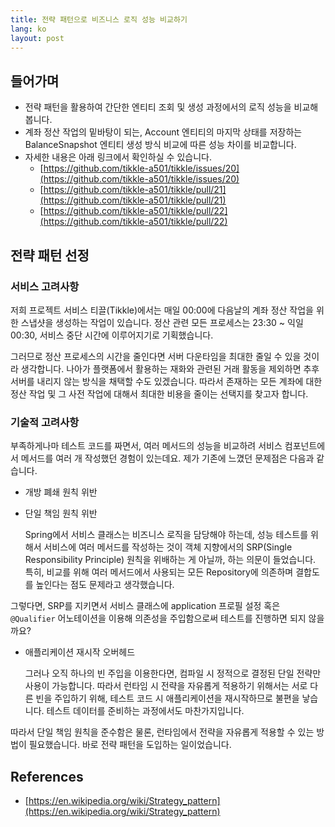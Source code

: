 ```yaml
---
title: 전략 패턴으로 비즈니스 로직 성능 비교하기
lang: ko
layout: post
---
```


## 들어가며

- 전략 패턴을 활용하여 간단한 엔티티 조회 및 생성 과정에서의 로직 성능을 비교해봅니다.
- 계좌 정산 작업의 밑바탕이 되는, Account 엔티티의 마지막 상태를 저장하는 BalanceSnapshot 엔티티 생성 방식 비교에 따른 성능 차이를 비교합니다.
- 자세한 내용은 아래 링크에서 확인하실 수 있습니다.
  - [https://github.com/tikkle-a501/tikkle/issues/20](https://github.com/tikkle-a501/tikkle/issues/20)
  - [https://github.com/tikkle-a501/tikkle/pull/21](https://github.com/tikkle-a501/tikkle/pull/21)
  - [https://github.com/tikkle-a501/tikkle/pull/22](https://github.com/tikkle-a501/tikkle/pull/22)

## 전략 패턴 선정

### 서비스 고려사항

저희 프로젝트 서비스 티끌(Tikkle)에서는 매일 00:00에 다음날의 계좌 정산 작업을 위한 스냅샷을 생성하는 작업이 있습니다. 정산 관련 모든 프로세스는 23:30 ~ 익일 00:30, 서비스 중단 시간에 이루어지기로 기획했습니다.

그러므로 정산 프로세스의 시간을 줄인다면 서버 다운타임을 최대한 줄일 수 있을 것이라 생각합니다. 나아가 플랫폼에서 활용하는 재화와 관련된 거래 활동을 제외하면 추후 서버를 내리지 않는 방식을 채택할 수도 있겠습니다. 따라서 존재하는 모든 계좌에 대한 정산 작업 및 그 사전 작업에 대해서 최대한 비용을 줄이는 선택지를 찾고자 합니다.

### 기술적 고려사항

부족하게나마 테스트 코드를 짜면서, 여러 메서드의 성능을 비교하려 서비스 컴포넌트에서 메서드를 여러 개 작성했던 경험이 있는데요. 제가 기존에 느꼈던 문제점은 다음과 같습니다.

- 개방 폐쇄 원칙 위반

- 단일 책임 원칙 위반

  Spring에서 서비스 클래스는 비즈니스 로직을 담당해야 하는데, 성능 테스트를 위해서 서비스에 여러 메서드를 작성하는 것이 객체 지향에서의 SRP(Single Responsibility Principle) 원칙을 위배하는 게 아닐까, 하는 의문이 들었습니다. 특히, 비교를 위해 여러 메서드에서 사용되는 모든 Repository에 의존하며 결합도를 높인다는 점도 문제라고 생각했습니다.

그렇다면, SRP를 지키면서 서비스 클래스에 application 프로필 설정 혹은 `@Qualifier` 어노테이션을 이용해 의존성을 주입함으로써 테스트를 진행하면 되지 않을까요?

- 애플리케이션 재시작 오버헤드

  그러나 오직 하나의 빈 주입을 이용한다면, 컴파일 시 정적으로 결정된 단일 전략만 사용이 가능합니다. 따라서 런타임 시 전략을 자유롭게 적용하기 위해서는 서로 다른 빈을 주입하기 위해, 테스트 코드 시 애플리케이션을 재시작하므로 불편을 낳습니다. 테스트 데이터를 준비하는 과정에서도 마찬가지입니다.

따라서 단일 책임 원칙을 준수함은 물론, 런타임에서 전략을 자유롭게 적용할 수 있는 방법이 필요했습니다. 바로 전략 패턴을 도입하는 일이었습니다.

## References

- [https://en.wikipedia.org/wiki/Strategy_pattern](https://en.wikipedia.org/wiki/Strategy_pattern)
